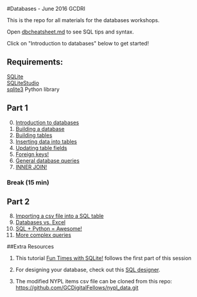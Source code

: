 #Databases - June 2016 GCDRI

This is the repo for all materials for the databases workshops.

Open [dbcheatsheet.md](https://github.com/GCDigitalFellows/GCDRI_databases/blob/master/dbcheatsheet.md) to see SQL tips and syntax.  

Click on "Introduction to databases" below to get started!  

## Requirements:
[SQLite](https://www.sqlite.org/)  
[SQLiteStudio](http://sqlitestudio.pl/)  
[sqlite3](https://docs.python.org/2/library/sqlite3.html) Python library

## Part 1

0. [Introduction to databases](https://github.com/GCDigitalFellows/GCDRI_databases/blob/master/sections/0-dbintro.md)  
1. [Building a database](https://github.com/GCDigitalFellows/GCDRI_databases/blob/master/sections/1-builddb.md)  
2. [Building tables](https://github.com/GCDigitalFellows/GCDRI_databases/blob/master/sections/2-buildtable.md)  
3. [Inserting data into tables](https://github.com/GCDigitalFellows/GCDRI_databases/blob/master/sections/3-insertdata.md)  
4. [Updating table fields](https://github.com/GCDigitalFellows/GCDRI_databases/blob/master/sections/4-updatefield.md)  
5. [Foreign keys!](https://github.com/GCDigitalFellows/GCDRI_databases/blob/master/sections/5-foreignkeys.md)  
6. [General database queries](https://github.com/GCDigitalFellows/GCDRI_databases/blob/master/sections/6-commonqueries.md)  
7. [INNER JOIN!](https://github.com/GCDigitalFellows/GCDRI_databases/blob/master/sections/7-innerjoin.md)  

### Break (15 min)

## Part 2

8. [Importing a csv file into a SQL table](https://github.com/GCDigitalFellows/GCDRI_databases/blob/master/sections/8-importcsv.md)     
9. [Databases vs. Excel](https://github.com/GCDigitalFellows/GCDRI_databases/blob/master/sections/.md)    
10. [SQL + Python = Awesome!](https://github.com/GCDigitalFellows/GCDRI_databases/blob/master/sections/.md)    
11. [More complex queries](https://github.com/GCDigitalFellows/GCDRI_databases/blob/master/sections/.md)   

##Extra Resources  
1. This tutorial [Fun Times with SQLite!](https://digitalfellows.commons.gc.cuny.edu/2016/04/08/fun-times-with-sqlite-or-a-beginners-tutorial-to-data-management-and-databases-with-sql/) follows the first part of this session  

2. For designing your database, check out this [SQL designer](http://ondras.zarovi.cz/sql/demo/).

3. The modified NYPL items csv file can be cloned from this repo: https://github.com/GCDigitalFellows/nypl_data.git  